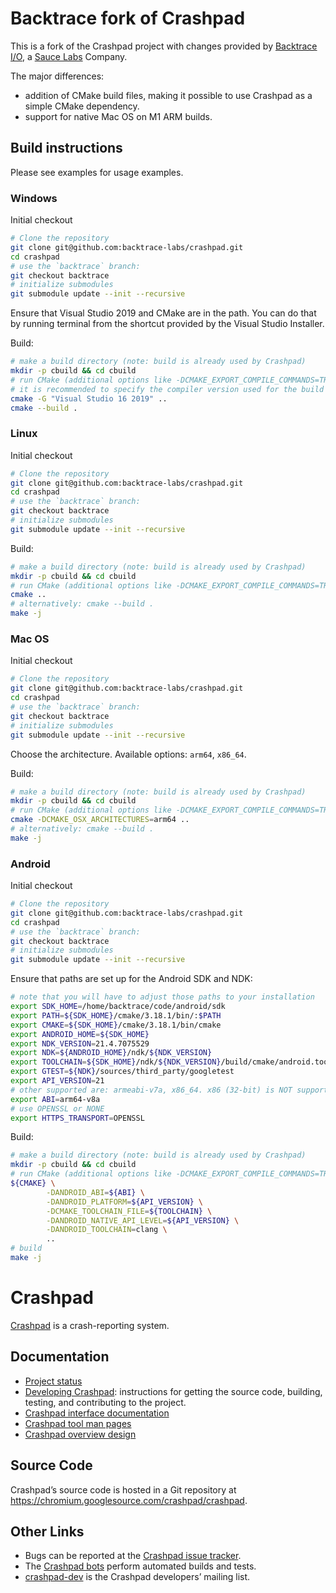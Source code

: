<!--
Copyright 2015 The Crashpad Authors

Licensed under the Apache License, Version 2.0 (the "License");
you may not use this file except in compliance with the License.
You may obtain a copy of the License at

    http://www.apache.org/licenses/LICENSE-2.0

Unless required by applicable law or agreed to in writing, software
distributed under the License is distributed on an "AS IS" BASIS,
WITHOUT WARRANTIES OR CONDITIONS OF ANY KIND, either express or implied.
See the License for the specific language governing permissions and
limitations under the License.
-->

# Backtrace fork of Crashpad

This is a fork of the Crashpad project with changes provided by
[Backtrace I/O](https://backtrace.io), a [Sauce Labs](https://saucelabs.com)
Company.

The major differences:
- addition of CMake build files, making it possible to use Crashpad as a simple
 CMake dependency.
- support for native Mac OS on M1 ARM builds.

## Build instructions
Please see examples for usage examples.

### Windows

Initial checkout
```sh
# Clone the repository
git clone git@github.com:backtrace-labs/crashpad.git
cd crashpad
# use the `backtrace` branch:
git checkout backtrace
# initialize submodules
git submodule update --init --recursive
```

Ensure that Visual Studio 2019 and CMake are in the path. You can do that by
running terminal from the shortcut provided by the Visual Studio Installer.

Build:
```sh
# make a build directory (note: build is already used by Crashpad)
mkdir -p cbuild && cd cbuild
# run CMake (additional options like -DCMAKE_EXPORT_COMPILE_COMMANDS=TRUE are possible)
# it is recommended to specify the compiler version used for the build
cmake -G "Visual Studio 16 2019" ..
cmake --build .
```

### Linux

Initial checkout
```sh
# Clone the repository
git clone git@github.com:backtrace-labs/crashpad.git
cd crashpad
# use the `backtrace` branch:
git checkout backtrace
# initialize submodules
git submodule update --init --recursive
```
Build:
```sh
# make a build directory (note: build is already used by Crashpad)
mkdir -p cbuild && cd cbuild
# run CMake (additional options like -DCMAKE_EXPORT_COMPILE_COMMANDS=TRUE are possible)
cmake ..
# alternatively: cmake --build .
make -j
```

### Mac OS

Initial checkout
```sh
# Clone the repository
git clone git@github.com:backtrace-labs/crashpad.git
cd crashpad
# use the `backtrace` branch:
git checkout backtrace
# initialize submodules
git submodule update --init --recursive
```

Choose the architecture. Available options: `arm64`, `x86_64`.

Build:
```sh
# make a build directory (note: build is already used by Crashpad)
mkdir -p cbuild && cd cbuild
# run CMake (additional options like -DCMAKE_EXPORT_COMPILE_COMMANDS=TRUE are possible)
cmake -DCMAKE_OSX_ARCHITECTURES=arm64 ..
# alternatively: cmake --build .
make -j
```

### Android

Initial checkout
```sh
# Clone the repository
git clone git@github.com:backtrace-labs/crashpad.git
cd crashpad
# use the `backtrace` branch:
git checkout backtrace
# initialize submodules
git submodule update --init --recursive
```

Ensure that paths are set up for the Android SDK and NDK:

```sh
# note that you will have to adjust those paths to your installation
export SDK_HOME=/home/backtrace/code/android/sdk
export PATH=${SDK_HOME}/cmake/3.18.1/bin/:$PATH
export CMAKE=${SDK_HOME}/cmake/3.18.1/bin/cmake
export ANDROID_HOME=${SDK_HOME}
export NDK_VERSION=21.4.7075529
export NDK=${ANDROID_HOME}/ndk/${NDK_VERSION}
export TOOLCHAIN=${SDK_HOME}/ndk/${NDK_VERSION}/build/cmake/android.toolchain.cmake
export GTEST=${NDK}/sources/third_party/googletest
export API_VERSION=21
# other supported are: armeabi-v7a, x86_64. x86 (32-bit) is NOT supported
export ABI=arm64-v8a
# use OPENSSL or NONE
export HTTPS_TRANSPORT=OPENSSL
```

Build:
```sh
# make a build directory (note: build is already used by Crashpad)
mkdir -p cbuild && cd cbuild
# run CMake (additional options like -DCMAKE_EXPORT_COMPILE_COMMANDS=TRUE are possible)
${CMAKE} \
        -DANDROID_ABI=${ABI} \
        -DANDROID_PLATFORM=${API_VERSION} \
        -DCMAKE_TOOLCHAIN_FILE=${TOOLCHAIN} \
        -DANDROID_NATIVE_API_LEVEL=${API_VERSION} \
        -DANDROID_TOOLCHAIN=clang \
        ..
# build
make -j
```

# Crashpad

[Crashpad](https://crashpad.chromium.org/) is a crash-reporting system.

## Documentation

 * [Project status](doc/status.md)
 * [Developing Crashpad](doc/developing.md): instructions for getting the source
   code, building, testing, and contributing to the project.
 * [Crashpad interface documentation](https://crashpad.chromium.org/doxygen/)
 * [Crashpad tool man pages](doc/man.md)
 * [Crashpad overview design](doc/overview_design.md)

## Source Code

Crashpad’s source code is hosted in a Git repository at
https://chromium.googlesource.com/crashpad/crashpad.

## Other Links

 * Bugs can be reported at the [Crashpad issue
   tracker](https://crashpad.chromium.org/bug/).
 * The [Crashpad bots](https://ci.chromium.org/p/crashpad/g/main/console)
   perform automated builds and tests.
 * [crashpad-dev](https://groups.google.com/a/chromium.org/group/crashpad-dev)
   is the Crashpad developers’ mailing list.
